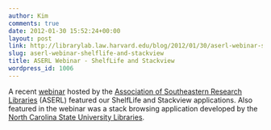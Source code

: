 ```yaml
---
author: Kim
comments: true
date: 2012-01-30 15:52:24+00:00
layout: post
link: http://librarylab.law.harvard.edu/blog/2012/01/30/aserl-webinar-shelflife-and-stackview/
slug: aserl-webinar-shelflife-and-stackview
title: ASERL Webinar - ShelfLife and Stackview
wordpress_id: 1006
---
```


A recent [webinar](http://vimeo.com/35761859) hosted by the [Association of Southeastern Research Libraries](http://www.aserl.org) (ASERL) featured our ShelfLife and Stackview applications.   Also featured in the webinar was a stack browsing application developed by the [North Carolina State University Libraries](http://www.lib.ncsu.edu). 



